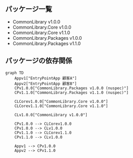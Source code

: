 ## パッケージ一覧

- CommonLibrary v1.0.0
- CommonLibrary.Core v1.0.0
- CommonLibrary.Core v1.1.0
- CommonLibrary.Packages v1.0.0
- CommonLibrary.Packages v1.1.0

## パッケージの依存関係

```mermaid
graph TD
    Appv1["EntryPointApp 顧客A"]
    Appv2["EntryPointApp 顧客B"]
    CPv1.0.0["CommonLibrary.Packages v1.0.0 (nuspec)"]
    CPv1.1.0["CommonLibrary.Packages v1.1.0 (nuspec)"]
    
    CLCorev1.0.0["CommonLibrary.Core v1.0.0"]
    CLCorev1.1.0["CommonLibrary.Core v1.1.0"]

    CLv1.0.0["CommonLibrary v1.0.0"]

    CPv1.0.0 --> CLCorev1.0.0
    CPv1.0.0 --> CLv1.0.0
    CPv1.1.0 --> CLCorev1.1.0
    CPv1.1.0 --> CLv1.0.0

    Appv1 --> CPv1.0.0
    Appv2 --> CPv1.1.0
```

